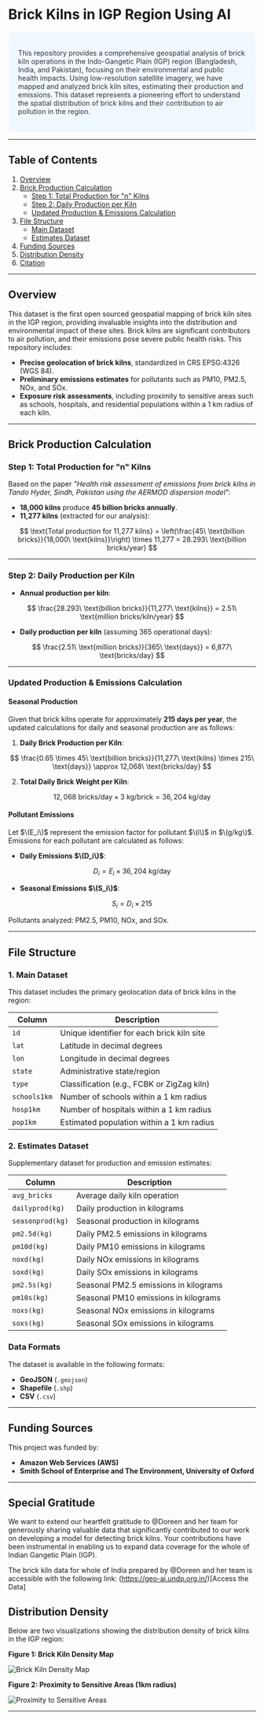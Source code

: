 # Brick Kilns in IGP Region Using AI

<div style="background-color: #f0f8ff; color: #333; padding: 20px; border-radius: 10px;">

This repository provides a comprehensive geospatial analysis of brick kiln operations in the Indo-Gangetic Plain (IGP) region (Bangladesh, India, and Pakistan), focusing on their environmental and public health impacts. Using low-resolution satellite imagery, we have mapped and analyzed brick kiln sites, estimating their production and emissions. This dataset represents a pioneering effort to understand the spatial distribution of brick kilns and their contribution to air pollution in the region.

</div>

---

## **Table of Contents**

1. [Overview](#overview)  
2. [Brick Production Calculation](#brick-production-calculation)  
   - [Step 1: Total Production for "n" Kilns](#step-1-total-production-for-n-kilns)  
   - [Step 2: Daily Production per Kiln](#step-2-daily-production-per-kiln)  
   - [Updated Production & Emissions Calculation](#updated-production--emissions-calculation)  
3. [File Structure](#file-structure)  
   - [Main Dataset](#1-main-dataset)  
   - [Estimates Dataset](#2-estimates-dataset)  
4. [Funding Sources](#funding-sources)  
5. [Distribution Density](#distribution-density)  
6. [Citation](#citation)

---

## **Overview**

This dataset is the first open sourced geospatial mapping of brick kiln sites in the IGP region, providing invaluable insights into the distribution and environmental impact of these sites. Brick kilns are significant contributors to air pollution, and their emissions pose severe public health risks. This repository includes:

- **Precise geolocation of brick kilns**, standardized in CRS EPSG:4326 (WGS 84).
- **Preliminary emissions estimates** for pollutants such as PM10, PM2.5, NOx, and SOx.
- **Exposure risk assessments**, including proximity to sensitive areas such as schools, hospitals, and residential populations within a 1 km radius of each kiln.

---

## **Brick Production Calculation**

### **Step 1: Total Production for "n" Kilns**

Based on the paper _"Health risk assessment of emissions from brick kilns in Tando Hyder, Sindh, Pakistan using the AERMOD dispersion model"_:

- **18,000 kilns** produce **45 billion bricks annually**.
- **11,277 kilns** (extracted for our analysis):

$$
\text{Total production for 11,277 kilns} = \left(\frac{45\ \text{billion bricks}}{18,000\ \text{kilns}}\right) \times 11,277 = 28.293\ \text{billion bricks/year}
$$

---

### **Step 2: Daily Production per Kiln**

- **Annual production per kiln**:
  
$$
\frac{28.293\ \text{billion bricks}}{11,277\ \text{kilns}} = 2.51\ \text{million bricks/kiln/year}
$$

- **Daily production per kiln** (assuming 365 operational days):

$$
\frac{2.51\ \text{million bricks}}{365\ \text{days}} = 6,877\ \text{bricks/day}
$$

---

### **Updated Production & Emissions Calculation**

#### Seasonal Production

Given that brick kilns operate for approximately **215 days per year**, the updated calculations for daily and seasonal production are as follows:

1. **Daily Brick Production per Kiln**:

$$
\frac{0.65 \times 45\ \text{billion bricks}}{11,277\ \text{kilns} \times 215\ \text{days}} \approx 12,068\ \text{bricks/day}
$$

2. **Total Daily Brick Weight per Kiln**:

$$
12,068\ \text{bricks/day} \times 3\ \text{kg/brick} = 36,204\ \text{kg/day}
$$

#### Pollutant Emissions

Let $\(E_i\)$ represent the emission factor for pollutant $\(i\)$ in $\(g/kg\)$. Emissions for each pollutant are calculated as follows:

- **Daily Emissions $\(D_i\)$**: 

$$
D_i = E_i \times 36,204\ \text{kg/day}
$$

- **Seasonal Emissions $\(S_i\)$**:

$$
S_i = D_i \times 215
$$

Pollutants analyzed: PM2.5, PM10, NOx, and SOx.

---

## **File Structure**

### **1. Main Dataset**

This dataset includes the primary geolocation data of brick kilns in the region:

| **Column**       | **Description**                                          |
|------------------|----------------------------------------------------------|
| `id`             | Unique identifier for each brick kiln site               |
| `lat`            | Latitude in decimal degrees                              |
| `lon`            | Longitude in decimal degrees                             |
| `state`          | Administrative state/region                              |
| `type`           | Classification (e.g., FCBK or ZigZag kiln)              |
| `schools1km`     | Number of schools within a 1 km radius                   |
| `hosp1km`        | Number of hospitals within a 1 km radius                 |
| `pop1km`         | Estimated population within a 1 km radius                |

### **2. Estimates Dataset**

Supplementary dataset for production and emission estimates:

| **Column**        | **Description**                                          |
|-------------------|----------------------------------------------------------|
| `avg_bricks`      | Average daily kiln operation                             |
| `dailyprod(kg)`   | Daily production in kilograms                            |
| `seasonprod(kg)`  | Seasonal production in kilograms                         |
| `pm2.5d(kg)`      | Daily PM2.5 emissions in kilograms                       |
| `pm10d(kg)`       | Daily PM10 emissions in kilograms                        |
| `noxd(kg)`        | Daily NOx emissions in kilograms                         |
| `soxd(kg)`        | Daily SOx emissions in kilograms                         |
| `pm2.5s(kg)`      | Seasonal PM2.5 emissions in kilograms                    |
| `pm10s(kg)`       | Seasonal PM10 emissions in kilograms                     |
| `noxs(kg)`        | Seasonal NOx emissions in kilograms                      |
| `soxs(kg)`        | Seasonal SOx emissions in kilograms                      |

### **Data Formats**

The dataset is available in the following formats:

- **GeoJSON** (`.geojson`)
- **Shapefile** (`.shp`)
- **CSV** (`.csv`)

---

## **Funding Sources**

This project was funded by:

- **Amazon Web Services (AWS)**  
- **Smith School of Enterprise and The Environment, University of Oxford**

---
## **Special Gratitude**

We want to extend our heartfelt gratitude to @Doreen and her team for generously sharing valuable data that significantly contributed to our work on developing a model for detecting brick kilns. Your contributions have been instrumental in enabling us to expand data coverage for the whole of Indian Gangetic Plain (IGP). 

The brick kiln data for whole of India prepared by @Doreen and her team is accessible with the following link: (https://geo-ai.undp.org.in/)[Access the Data] 


## **Distribution Density**

Below are two visualizations showing the distribution density of brick kilns in the IGP region:

**Figure 1: Brick Kiln Density Map**

![Brick Kiln Density Map](all.png)

**Figure 2: Proximity to Sensitive Areas (1km radius)**

![Proximity to Sensitive Areas](proximity_final.png)

---
